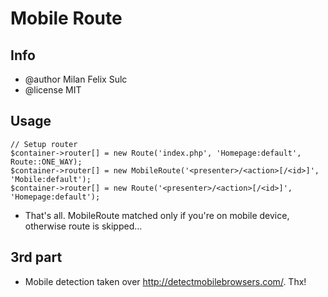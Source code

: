# Mobile Route

## Info

* @author Milan Felix Sulc
* @license MIT

## Usage

    // Setup router
    $container->router[] = new Route('index.php', 'Homepage:default', Route::ONE_WAY);
    $container->router[] = new MobileRoute('<presenter>/<action>[/<id>]', 'Mobile:default');
    $container->router[] = new Route('<presenter>/<action>[/<id>]', 'Homepage:default');

* That's all. MobileRoute matched only if you're on mobile device, otherwise route is skipped...

## 3rd part

* Mobile detection taken over http://detectmobilebrowsers.com/. Thx!